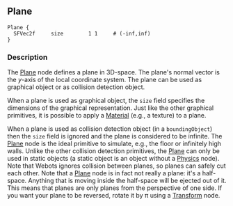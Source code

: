 ## Plane

```
Plane {
  SFVec2f     size        1 1     # (-inf,inf)
}
```

### Description

The [Plane](#plane) node defines a plane in 3D-space. The plane's normal vector
is the *y*-axis of the local coordinate system. The plane can be used as
graphical object or as collision detection object.

When a plane is used as graphical object, the `size` field specifies the
dimensions of the graphical representation. Just like the other graphical
primitives, it is possible to apply a [Material](material.md) (e.g., a texture)
to a plane.

When a plane is used as collision detection object (in a `boundingObject`) then
the `size` field is ignored and the plane is considered to be infinite. The
[Plane](#plane) node is the ideal primitive to simulate, e.g., the floor or
infinitely high walls. Unlike the other collision detection primitives, the
[Plane](#plane) can only be used in static objects (a static object is an object
without a [Physics](physics.md) node). Note that Webots ignores collision
between planes, so planes can safely cut each other. Note that a [Plane](#plane)
node is in fact not really a plane: it's a half-space. Anything that is moving
inside the half-space will be ejected out of it. This means that planes are only
planes from the perspective of one side. If you want your plane to be reversed,
rotate it by π using a [Transform](transform.md) node.
